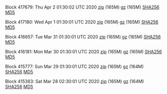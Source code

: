 Block 417679: Thu Apr  2 01:30:02 UTC 2020 [zip](https://files.01coin.io/mainnet/2020-04-02/bootstrap.dat.zip) (165M) [gz](https://files.01coin.io/mainnet/2020-04-02/bootstrap.dat.tar.gz) (165M) [SHA256](https://files.01coin.io/mainnet/2020-04-02/sha256.txt) [MD5](https://files.01coin.io/mainnet/2020-04-02/md5.txt)

Block 417180: Wed Apr  1 01:30:01 UTC 2020 [zip](https://files.01coin.io/mainnet/2020-04-01/bootstrap.dat.zip) (165M) [gz](https://files.01coin.io/mainnet/2020-04-01/bootstrap.dat.tar.gz) (165M) [SHA256](https://files.01coin.io/mainnet/2020-04-01/sha256.txt) [MD5](https://files.01coin.io/mainnet/2020-04-01/md5.txt)

Block 416657: Tue Mar 31 01:30:01 UTC 2020 [zip](https://files.01coin.io/mainnet/2020-03-31/bootstrap.dat.zip) (165M) [gz](https://files.01coin.io/mainnet/2020-03-31/bootstrap.dat.tar.gz) (165M) [SHA256](https://files.01coin.io/mainnet/2020-03-31/sha256.txt) [MD5](https://files.01coin.io/mainnet/2020-03-31/md5.txt)

Block 416181: Mon Mar 30 01:30:01 UTC 2020 [zip](https://files.01coin.io/mainnet/2020-03-30/bootstrap.dat.zip) (165M) [gz](https://files.01coin.io/mainnet/2020-03-30/bootstrap.dat.tar.gz) (165M) [SHA256](https://files.01coin.io/mainnet/2020-03-30/sha256.txt) [MD5](https://files.01coin.io/mainnet/2020-03-30/md5.txt)

Block 415777: Sun Mar 29 01:30:01 UTC 2020 [zip](https://files.01coin.io/mainnet/2020-03-29/bootstrap.dat.zip) (165M) [gz](https://files.01coin.io/mainnet/2020-03-29/bootstrap.dat.tar.gz) (164M) [SHA256](https://files.01coin.io/mainnet/2020-03-29/sha256.txt) [MD5](https://files.01coin.io/mainnet/2020-03-29/md5.txt)

Block 415363: Sat Mar 28 02:30:01 UTC 2020 [zip](https://files.01coin.io/mainnet/2020-03-28/bootstrap.dat.zip) (165M) [gz](https://files.01coin.io/mainnet/2020-03-28/bootstrap.dat.tar.gz) (164M) [SHA256](https://files.01coin.io/mainnet/2020-03-28/sha256.txt) [MD5](https://files.01coin.io/mainnet/2020-03-28/md5.txt)
